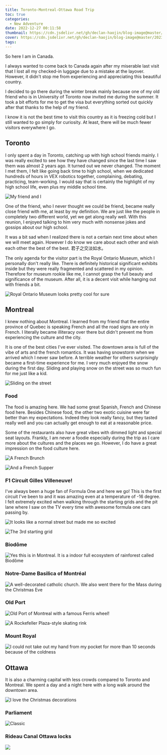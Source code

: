 ```yaml
---
title: Toronto-Montreal-Ottawa Road Trip
toc: true
categories:
  - New Adventure
date: 2022-12-27 00:11:58
thumbnail: https://cdn.jsdelivr.net/gh/declan-haojin/blog-image@master/2023/20221227010259.png
cover: https://cdn.jsdelivr.net/gh/declan-haojin/blog-image@master/2023/20221227010259.png
tags:
---
```


So here I am in Canada.

<!--more-->

I always wanted to come back to Canada again after my miserable last visit that I lost all my checked-in luggage due to a mistake at the layover. However, it didn't stop me from experiencing and appreciating this beautiful country.

I decided to go there during the winter break mainly because one of my old friend who is in University of Toronto now invited me during the summer. It took a bit efforts for me to get the visa but everything sorted out quickly after that thanks to the help of my friend.

I know it is not the best time to visit this country as it is freezing cold but I still wanted to go simply for curiosity. At least, there will be much fewer visitors everywhere I go.

## Toronto

I only spent a day in Toronto, catching up with high school friends mainly. I was really excited to see how they have changed since the last time I saw them was almost 2 years ago. It turned out we never changed. The moment I met them, I felt like going back time to high school, when we dedicated hundreds of hours in VEX robotics together, complaining, debating, practicing, team-working. I would say that is certainly the highlight of my high school life, even plus my middle school time.


![My friend and I](https://cdn.jsdelivr.net/gh/declan-haojin/blog-image@master/2023/202212270142761.png)

One of the friend, who I never thought we could be friend, became really close friend with me, at least by my definition. We are just like the people in completely two different world, yet we get along really well. With this reunion, I enjoyed talking to him very much with nonsense jokes and gossips about our high school.

It was a bit sad when I realized there is not a certain next time about when we will meet again. However I do know we care about each other and wish each other the best of the best. 君子之交淡如水。

The only agenda for the visitor part is the Royal Ontario Museum, which I personally don't really like. There is definitely historical significant exhibits inside but they were really fragmented and scattered in my opinion. Therefore for museum rookie like me, I cannot grasp the full beauty and significance of the museum. After all, it is a decent visit while hanging out with friends a bit.

![Royal Ontario Museum looks pretty cool for sure](https://cdn.jsdelivr.net/gh/declan-haojin/blog-image@master/2023/202212270149066.png)

## Montreal

I knew nothing about Montreal. I learned from my friend that the entire province of Quebec is speaking French and all the road signs are only in French. I literally became illiteracy over there but didn't prevent me from experiencing the culture and the city.

It is one of the best cities I've ever visited. The downtown area is full of the vibe of arts and the french romantics. It was having snowstorm when we arrived which I never saw before. A terrible weather for others surprisingly became a first-time experience for me. I very much enjoyed the snow during the first day. Sliding and playing snow on the street was so much fun for me just like a kid.

![Sliding on the street](https://cdn.jsdelivr.net/gh/declan-haojin/blog-image@master/2023/202212270148770.png)

### Food

The food is amazing here. We had some great Spanish, French and Chinese food here. Besides Chinese food, the other two exotic cuisine were far better than my expectations. Indeed they look really fancy, but they tasted really well and you can actually get enough to eat at a reasonable price.

Some of the restaurants also have great vibes with dimmed light and special seat layouts. Frankly, I am never a foodie especially during the trip as I care more about the cultures and the places we go. However, I do have a great impression on the food culture here.

![A French Brunch](https://cdn.jsdelivr.net/gh/declan-haojin/blog-image@master/2023/202212270153215.png)

![And a French Supper](https://cdn.jsdelivr.net/gh/declan-haojin/blog-image@master/2023/202212270154788.png)

### F1 Circuit Gilles Villeneuve!

I've always been a huge fan of Formula One and here we go! This is the first circuit I've been to and it was amazing even at a temperature of -16 degree. I felt extremely excited when walking through the starting grids and the pit lane where I saw on the TV every time with awesome formula one cars passing by.

![It looks like a normal street but made me so excited](https://cdn.jsdelivr.net/gh/declan-haojin/blog-image@master/2023/202212270156396.png)

![The 3rd starting grid](https://cdn.jsdelivr.net/gh/declan-haojin/blog-image@master/2023/202212270159104.png)

### Biodôme

![Yes this is in Montreal. It is a indoor full ecosystem of rainforest called Biodôme](https://cdn.jsdelivr.net/gh/declan-haojin/blog-image@master/2023/202212270201174.png)

### Notre-Dame Basilica of Montréal

![A well-decorated catholic church. We also went there for the Mass during the Christmas Eve](https://cdn.jsdelivr.net/gh/declan-haojin/blog-image@master/2023/202212270203105.png)

### Old Port

![Old Port of Montreal with a famous Ferris wheel!](https://cdn.jsdelivr.net/gh/declan-haojin/blog-image@master/2023/202212270206953.png)

![A Rockefeller Plaza-style skating rink](https://cdn.jsdelivr.net/gh/declan-haojin/blog-image@master/2023/202212270207603.png)

### Mount Royal

![I could not take out my hand from my pocket for more than 10 seconds because of the coldness](https://cdn.jsdelivr.net/gh/declan-haojin/blog-image@master/2023/202212270208218.png)


## Ottawa

It is also a charming capital with less crowds compared to Toronto and Montreal. We spent a day and a night here with a long walk around the downtown area.

![I love the Christmas decorations](https://cdn.jsdelivr.net/gh/declan-haojin/blog-image@master/2023/202212270211325.png)

### Parliament

![Classic](https://cdn.jsdelivr.net/gh/declan-haojin/blog-image@master/2023/202212270212233.png)

### Rideau Canal Ottawa locks
![](https://cdn.jsdelivr.net/gh/declan-haojin/blog-image@master/2023/202212270213463.png)
